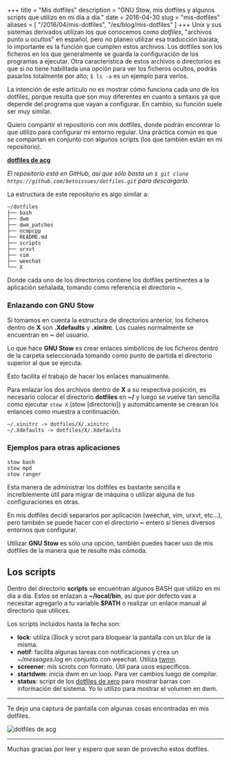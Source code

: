 +++
title = "Mis dotfiles"
description = "GNU Stow, mis dotfiles y algunos scripts que utilizo en mi día a día."
date = 2016-04-30 
slug = "mis-dotfiles"
aliases = [
	"/2016/04/mis-dotfiles",
	"/es/blog/mis-dotfiles"
]
+++
Unix y sus sistemas derivados utilizan los que conocemos como *dotfiles*, "archivos punto u ocultos" en español, pero no planeo utilizar esa traducción barata; lo importante es la función que cumplen estos archivos. <!-- more -->Los dotfiles son los ficheros en los que generalmente se guarda la configuración de los programas a ejecutar. Otra característica de estos archivos o directorios es que si no tiene habilitada una opción para ver los ficheros ocultos, podrás pasarlos totalmente por alto; `$ ls -a` es un ejemplo para verlos. 

La intención de este artículo no es mostrar cómo funciona cada uno de los dotfiles, porque resulta que son muy diferentes en cuanto a sintaxis ya que depende del programa que vayan a configurar. En cambio, su función suele ser muy similar.

Quiero compartir el repositorio con mis dotfiles, donde podrán encontrar lo que utilizo para configurar mi entorno regular. Una práctica común es que se compartan en conjunto con algunos scripts (los que también están en mi repositorio).

[**dotfiles de acg**](https://github.com/betoissues/dotfiles)

*El repositorio está en GitHub, así que sólo basta un `$ git clone https://github.com/betoissues/dotfiles.git` para descargarlo.*

La estructura de este repositorio es algo similar a:

```
~/dotfiles
├── bash
├── dwm
├── dwm_patches
├── ncmpcpp
├── README.md
├── scripts
├── urxvt
├── vim
├── weechat
└── X
```

Donde cada uno de los directorios contiene los dotfiles pertinentes a la aplicación señalada, tomando como referencia el directorio **~**.

### Enlazando con GNU Stow

Si tomamos en cuenta la estructura de directorios anterior, los ficheros dentro de **X** son **.Xdefaults** y **.xinitrc**. Los cuales normalmente se encuentran en **~** del usuario.

Lo que hace **GNU Stow** es crear enlaces simbólicos de los ficheros dentro de la carpeta seleccionada tomando como punto de partida el directorio superior al que se ejecuta.

Esto facilita el trabajo de hacer los enlaces manualmente.

Para enlazar los dos archivos dentro de **X** a su respectiva posición, es necesario colocar el directorio **dotfiles** en **~/** y luego se vuelve tan sencilla como ejecutar `stow X` (stow [directorio]) y automáticamente se crearan los enlances como muestra a continuación.

```
~/.xinitrc -> dotfiles/X/.xinitrc
~/.Xdefaults -> dotfiles/X/.Xdefaults
```

### Ejemplos para otras aplicaciones

```
stow bash
stow mpd
stow ranger
```

Esta manera de administrar los dotfiles es bastante sencilla e increíblemente útil para migrar de máquina o utilizar alguna de tus configuraciones en otras.

En mis dotfiles decidí separarlos por aplicación (weechat, vim, urxvt, etc...), pero también se puede hacer con el directorio **~** entero si tienes diversos entornos que configurar.

Utilizar **GNU Stow** es sólo una opción, también puedes hacer uso de mis dotfiles de la manera que te resulte más cómoda.

## Los scripts

Dentro del directorio **scripts** se encuentran algunos BASH que utilizo en mi día a día. Estos se enlazan a **~/local/bin**, así que por defecto vas a necesitar agregarlo a tu variable **$PATH** o realizar un enlace manual al directorio que utilices.

Los scripts incluidos hasta la fecha son:

- **lock**: utiliza i3lock y scrot para bloquear la pantalla con un blur de la misma.
- **notif**: facilita algunas tareas con notificaciones y crea un *~/messages.log* en conjunto con weechat. Utiliza [twmn](https://github.com/sboli/twmn).
- **screener**: mis scrots con formato. Útil para usos específicos. 
- **startdwm**: inicia dwm en un loop. Para ver cambios luego de compilar.
- **status**: script de los [dotfiles de xero](http://code.xero.nu/dotfiles) para mostrar barras con información del sistema. Yo lo utilizo para mostrar el volumen en dwm.

- - - -

Te dejo una captura de pantalla con algunas cosas encontradas en mis dotfiles.

![dotfiles de acg](/img/2016/04/misDotfilesScreen.png)

- - - -

Muchas gracias por leer y espero que sean de provecho estos dotfiles.
